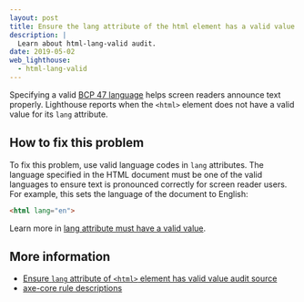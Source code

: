 ```yaml
---
layout: post
title: Ensure the lang attribute of the html element has a valid value
description: |
  Learn about html-lang-valid audit.
date: 2019-05-02
web_lighthouse:
  - html-lang-valid
---
```


Specifying a valid
[BCP 47 language](https://www.w3.org/International/questions/qa-choosing-language-tags#question)
helps screen readers announce text properly.
Lighthouse reports when the `<html>` element does not have a valid value
for its `lang` attribute.

<!--
***Todo*** I can't seem to get this audit to fail. Need to talk to Rob about this one.
Basically it seems to default to html-has-lang failure,
without any different in terms of validity.

<figure class="w-figure">
  <img class="w-screenshot w-screenshot--filled" src="html-lang-valid.png" alt="Lighthouse audit showing <html> element does not have a valid value for its lang attribute">
  <figcaption class="w-figcaption">
    The <code>&lt;html></code> element does not have a valid value for its <code>lang</code> attribute.
</figure>
-->
## How to fix this problem

To fix this problem,
use valid language codes in `lang` attributes.
The language specified in the HTML document must be one of the valid languages
to ensure text is pronounced correctly for screen reader users.
For example, this sets the language of the document to English:

```html
<html lang="en">
```

Learn more in [lang attribute must have a valid value](https://dequeuniversity.com/rules/axe/3.3/valid-lang).

<!--
## How this audit impacts overall Lighthouse score

Todo. I have no idea how accessibility scoring is working!
-->
## More information

- [Ensure `lang` attribute of `<html>` element has valid value audit source](https://github.com/GoogleChrome/lighthouse/blob/master/lighthouse-core/audits/accessibility/html-lang-valid.js)
- [axe-core rule descriptions](https://github.com/dequelabs/axe-core/blob/develop/doc/rule-descriptions.md)
